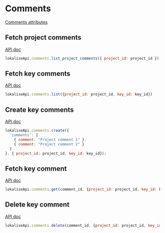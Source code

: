 # Comments

[Comments attributes](https://app.lokalise.com/api2docs/curl/#resource-comments)

## Fetch project comments

[API doc](https://app.lokalise.com/api2docs/curl/#transition-list-project-comments-get)

```js
lokaliseApi.comments.list_project_comments({ project_id: project_id });
```

## Fetch key comments

[API doc](https://app.lokalise.com/api2docs/curl/#transition-list-key-comments-get)

```js
lokaliseApi.comments.list({project_id: project_id, key_id: key_id})
```

## Create key comments

[API doc](https://app.lokalise.com/api2docs/curl/#transition-create-comments-post)

```js
lokaliseApi.comments.create({
  'comments': [
    { comment: "Project comment 1" },
    { comment: "Project comment 2" }
  ]
}, { project_id: project_id, key_id: key_id});
```

## Fetch key comment

[API doc](https://app.lokalise.com/api2docs/curl/#transition-retrieve-a-comment-get)

```js
lokaliseApi.comments.get(comment_id, {project_id: project_id, key_id: key_id});
```

## Delete key comment

[API doc](https://app.lokalise.com/api2docs/curl/#transition-delete-a-comment-delete)

```js
lokaliseApi.comments.delete(comment_id, {project_id: project_id, key_id: key_id});
```
